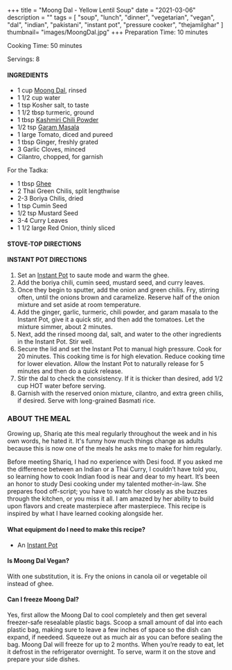 +++
title = "Moong Dal - Yellow Lentil Soup"
date = "2021-03-06"
description = ""
tags = [
    "soup",
    "lunch",
    "dinner",
    "vegetarian", 
    "vegan",
    "dal", 
    "indian", 
    "pakistani", 
    "instant pot", 
    "pressure cooker",
    "thejamilghar"
]
thumbnail= "images/MoongDal.jpg"
+++
Preparation Time: 10 minutes

Cooking Time: 50 minutes 

Servings: 8 <!--more-->

#### INGREDIENTS 

* 1 cup [Moong Dal](https://amzn.to/3rCtNAB), rinsed   
* 1 1/2 cup water 
* 1 tsp Kosher salt, to taste
* 1 1/2 tbsp turmeric, ground 
* 1 tbsp [Kashmiri Chili Powder](https://amzn.to/3jP2lMC) 
* 1/2 tsp [Garam Masala](https://amzn.to/3u0tvEX)
* 1 large Tomato, diced and pureed 
* 1 tbsp Ginger, freshly grated 
* 3 Garlic Cloves, minced 
* Cilantro, chopped, for garnish 

For the Tadka: 

* 1 tbsp [Ghee](https://amzn.to/2ZkJkrW) 
* 2 Thai Green Chilis, split lengthwise 
* 2-3 Boriya Chilis, dried 
* 1 tsp Cumin Seed
* 1/2 tsp Mustard Seed
* 3-4 Curry Leaves   
* 1 1/2 large Red Onion, thinly sliced

#### STOVE-TOP DIRECTIONS

#### INSTANT POT DIRECTIONS 

1. Set an [Instant Pot](https://amzn.to/3qfNYCZ) to saute mode and warm the ghee. 
2. Add the boriya chili, cumin seed, mustard seed, and curry leaves. 
3. Once they begin to sputter, add the onion and green chilis. Fry, stirring often, until the onions brown and caramelize. Reserve half of the onion mixture and set aside at room temperature. 
4. Add the ginger, garlic, turmeric, chili powder, and garam masala to the Instant Pot, give it a quick stir, and then add the tomatoes. Let the mixture simmer, about 2 minutes. 
5. Next, add the rinsed moong dal, salt, and water to the other ingredients in the Instant Pot. Stir well. 
6. Secure the lid and set the Instant Pot to manual high pressure. Cook for 20 minutes. This cooking time is for high elevation. Reduce cooking time for lower elevation. Allow the Instant Pot to naturally release for 5 minutes and then do a quick release. 
7. Stir the dal to check the consistency. If it is thicker than desired, add 1/2 cup HOT water before serving. 
8. Garnish with the reserved onion mixture, cilantro, and extra green chilis, if desired. Serve with long-grained Basmati rice. 

### ABOUT THE MEAL 

Growing up, Shariq ate this meal regularly throughout the week and in his own words, he hated it. It's funny how much things change as adults because this is now one of the meals he asks me to make for him regularly. 

Before meeting Shariq, I had no experience with Desi food. If you asked me the difference between an Indian or a Thai Curry, I couldn’t have told you, so learning how to cook Indian food is near and dear to my heart. It’s been an honor to study Desi cooking under my talented mother-in-law. She prepares food off-script; you have to watch her closely as she buzzes through the kitchen, or you miss it all. I am amazed by her ability to build upon flavors and create masterpiece after masterpiece. This recipe is inspired by what I have learned cooking alongside her.

#### What equipment do I need to make this recipe?

* An [Instant Pot](https://amzn.to/3qCCLwi) 

#### Is Moong Dal Vegan? 

With one substitution, it is. Fry the onions in canola oil or vegetable oil instead of ghee. 

#### Can I freeze Moong Dal? 

Yes, first allow the Moong Dal to cool completely and then get several freezer-safe resealable plastic bags. Scoop a small amount of dal into each plastic bag, making sure to leave a few inches of space so the dish can expand, if needeed. Squeeze out as much air as you can before sealing the bag. Moong Dal will freeze for up to 2 months. When you’re ready to eat, let it defrost in the refrigerator overnight. To serve, warm it on the stove and prepare your side dishes.
